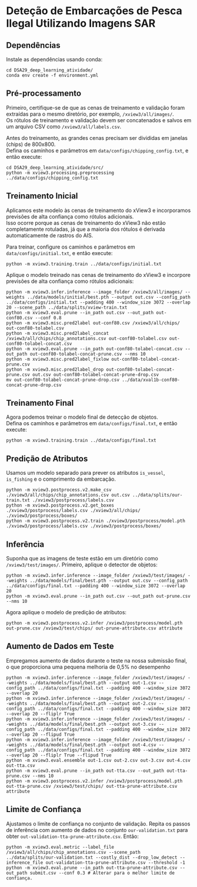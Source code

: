 
# Deteção de Embarcações de Pesca Ilegal Utilizando Imagens SAR


## Dependências

Instale as dependências usando conda:

```
cd DSA29_deep_learning_atividade/
conda env create -f environment.yml
```

## Pré-processamento

Primeiro, certifique-se de que as cenas de treinamento e validação foram extraídas para o mesmo diretório, por exemplo, `/xview3/all/images/`.  
Os rótulos de treinamento e validação devem ser concatenados e salvos em um arquivo CSV como `/xview3/all/labels.csv`.

Antes do treinamento, as grandes cenas precisam ser divididas em janelas (chips) de 800x800.  
Defina os caminhos e parâmetros em `data/configs/chipping_config.txt`, e então execute:

```
cd DSA29_deep_learning_atividade/src/
python -m xview3.processing.preprocessing ../data/configs/chipping_config.txt
```

## Treinamento Inicial

Aplicamos este modelo às cenas de treinamento do xView3 e incorporamos previsões de alta confiança como rótulos adicionais.  
Isso ocorre porque as cenas de treinamento do xView3 não estão completamente rotuladas, já que a maioria dos rótulos é derivada automaticamente de rastros do AIS.

Para treinar, configure os caminhos e parâmetros em `data/configs/initial.txt`, e então execute:

```
python -m xview3.training.train ../data/configs/initial.txt
```

Aplique o modelo treinado nas cenas de treinamento do xView3 e incorpore previsões de alta confiança como rótulos adicionais:

```
python -m xview3.infer.inference --image_folder /xview3/all/images/ --weights ../data/models/initial/best.pth --output out.csv --config_path ../data/configs/initial.txt --padding 400 --window_size 3072 --overlap 20 --scene_path ../data/splits/xview-train.txt
python -m xview3.eval.prune --in_path out.csv --out_path out-conf80.csv --conf 0.8
python -m xview3.misc.pred2label out-conf80.csv /xview3/all/chips/ out-conf80-tolabel.csv
python -m xview3.misc.pred2label_concat /xview3/all/chips/chip_annotations.csv out-conf80-tolabel.csv out-conf80-tolabel-concat.csv
python -m xview3.eval.prune --in_path out-conf80-tolabel-concat.csv --out_path out-conf80-tolabel-concat-prune.csv --nms 10
python -m xview3.misc.pred2label_fixlow out-conf80-tolabel-concat-prune.csv
python -m xview3.misc.pred2label_drop out-conf80-tolabel-concat-prune.csv out.csv out-conf80-tolabel-concat-prune-drop.csv
mv out-conf80-tolabel-concat-prune-drop.csv ../data/xval1b-conf80-concat-prune-drop.csv
```

## Treinamento Final

Agora podemos treinar o modelo final de detecção de objetos.  
Defina os caminhos e parâmetros em `data/configs/final.txt`, e então execute:

```
python -m xview3.training.train ../data/configs/final.txt
```

## Predição de Atributos

Usamos um modelo separado para prever os atributos `is_vessel`, `is_fishing` e o comprimento da embarcação.

```
python -m xview3.postprocess.v2.make_csv ./xview3/all/chips/chip_annotations.csv out.csv ../data/splits/our-train.txt ./xview3/postprocess/labels.csv
python -m xview3.postprocess.v2.get_boxes ./xview3/postprocess/labels.csv ./xview3/all/chips/ ./xview3/postprocess/boxes/
python -m xview3.postprocess.v2.train ./xview3/postprocess/model.pth ./xview3/postprocess/labels.csv ./xview3/postprocess/boxes/
```

## Inferência

Suponha que as imagens de teste estão em um diretório como `/xview3/test/images/`. Primeiro, aplique o detector de objetos:

```
python -m xview3.infer.inference --image_folder /xview3/test/images/ --weights ../data/models/final/best.pth --output out.csv --config_path ../data/configs/final.txt --padding 400 --window_size 3072 --overlap 20
python -m xview3.eval.prune --in_path out.csv --out_path out-prune.csv --nms 10
```

Agora aplique o modelo de predição de atributos:

```
python -m xview3.postprocess.v2.infer /xview3/postprocess/model.pth out-prune.csv /xview3/test/chips/ out-prune-attribute.csv attribute
```

## Aumento de Dados em Teste

Empregamos aumento de dados durante o teste na nossa submissão final, o que proporciona uma pequena melhoria de 0,5% no desempenho

```
python -m xview3.infer.inference --image_folder /xview3/test/images/ --weights ../data/models/final/best.pth --output out-1.csv --config_path ../data/configs/final.txt --padding 400 --window_size 3072 --overlap 20
python -m xview3.infer.inference --image_folder /xview3/test/images/ --weights ../data/models/final/best.pth --output out-2.csv --config_path ../data/configs/final.txt --padding 400 --window_size 3072 --overlap 20 --fliplr True
python -m xview3.infer.inference --image_folder /xview3/test/images/ --weights ../data/models/final/best.pth --output out-3.csv --config_path ../data/configs/final.txt --padding 400 --window_size 3072 --overlap 20 --flipud True
python -m xview3.infer.inference --image_folder /xview3/test/images/ --weights ../data/models/final/best.pth --output out-4.csv --config_path ../data/configs/final.txt --padding 400 --window_size 3072 --overlap 20 --fliplr True --flipud True
python -m xview3.eval.ensemble out-1.csv out-2.csv out-3.csv out-4.csv out-tta.csv
python -m xview3.eval.prune --in_path out-tta.csv --out_path out-tta-prune.csv --nms 10
python -m xview3.postprocess.v2.infer /xview3/postprocess/model.pth out-tta-prune.csv /xview3/test/chips/ out-tta-prune-attribute.csv attribute
```

## Limite de Confiança

Ajustamos o limite de confiança no conjunto de validação. Repita os passos de inferência com aumento de dados no conjunto `our-validation.txt` para obter `out-validation-tta-prune-attribute.csv`. Então:

```
python -m xview3.eval.metric --label_file /xview3/all/chips/chip_annotations.csv --scene_path ../data/splits/our-validation.txt --costly_dist --drop_low_detect --inference_file out-validation-tta-prune-attribute.csv --threshold -1
python -m xview3.eval.prune --in_path out-tta-prune-attribute.csv --out_path submit.csv --conf 0.3 # Alterar para o melhor limite de confiança.
```
